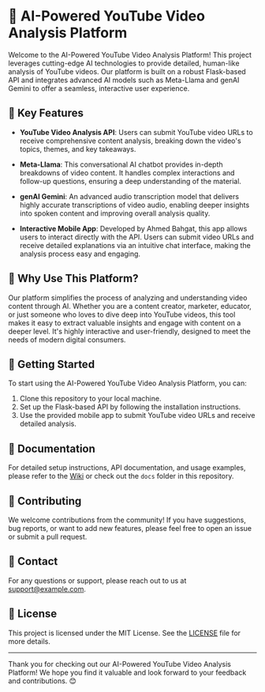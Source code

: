 # 🎥 AI-Powered YouTube Video Analysis Platform

Welcome to the AI-Powered YouTube Video Analysis Platform! This project leverages cutting-edge AI technologies to provide detailed, human-like analysis of YouTube videos. Our platform is built on a robust Flask-based API and integrates advanced AI models such as Meta-Llama and genAI Gemini to offer a seamless, interactive user experience.

## 🚀 Key Features

- **YouTube Video Analysis API**: Users can submit YouTube video URLs to receive comprehensive content analysis, breaking down the video's topics, themes, and key takeaways.
  
- **Meta-Llama**: This conversational AI chatbot provides in-depth breakdowns of video content. It handles complex interactions and follow-up questions, ensuring a deep understanding of the material.

- **genAI Gemini**: An advanced audio transcription model that delivers highly accurate transcriptions of video audio, enabling deeper insights into spoken content and improving overall analysis quality.

- **Interactive Mobile App**: Developed by Ahmed Bahgat, this app allows users to interact directly with the API. Users can submit video URLs and receive detailed explanations via an intuitive chat interface, making the analysis process easy and engaging.

## 🌟 Why Use This Platform?

Our platform simplifies the process of analyzing and understanding video content through AI. Whether you are a content creator, marketer, educator, or just someone who loves to dive deep into YouTube videos, this tool makes it easy to extract valuable insights and engage with content on a deeper level. It's highly interactive and user-friendly, designed to meet the needs of modern digital consumers.

## 📱 Getting Started

To start using the AI-Powered YouTube Video Analysis Platform, you can:

1. Clone this repository to your local machine.
2. Set up the Flask-based API by following the installation instructions.
3. Use the provided mobile app to submit YouTube video URLs and receive detailed analysis.

## 📖 Documentation

For detailed setup instructions, API documentation, and usage examples, please refer to the [Wiki](#) or check out the `docs` folder in this repository.

## 🤝 Contributing

We welcome contributions from the community! If you have suggestions, bug reports, or want to add new features, please feel free to open an issue or submit a pull request.

## 📧 Contact

For any questions or support, please reach out to us at [support@example.com](mailto:support@example.com).

## 📜 License

This project is licensed under the MIT License. See the [LICENSE](LICENSE) file for more details.

---

Thank you for checking out our AI-Powered YouTube Video Analysis Platform! We hope you find it valuable and look forward to your feedback and contributions. 😊
